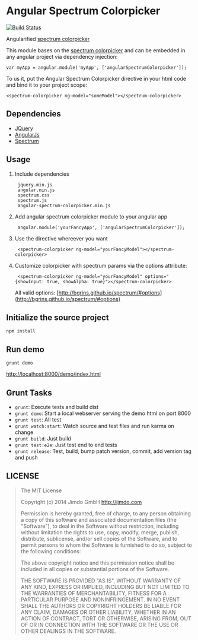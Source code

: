Angular Spectrum Colorpicker
============================

[![Build Status](https://travis-ci.org/Jimdo/angular-spectrum-colorpicker.png)](https://travis-ci.org/Jimdo/angular-spectrum-colorpicker)

Angularified [spectrum colorpicker](http://bgrins.github.io/spectrum/)

This module bases on the [spectrum colorpicker](http://bgrins.github.io/spectrum/)
and can be embedded in any angular project via dependency injection:

	var myApp = angular.module('myApp', ['angularSpectrumColorpicker']);

To us it, put the Angular Spectrum Colorpicker directive in your html code and bind it to your project scope:

	<spectrum-colorpicker ng-model="someModel"></spectrum-colorpicker>


Dependencies
------------

 * [JQuery](http://jquery.com/)
 * [AngularJs](http://angularjs.org/)
 * [Spectrum](http://bgrins.github.io/spectrum/)


Usage
-----

1. Include dependencies

		jquery.min.js
		angular.min.js
		spectrum.css
		spectrum.js
		angular-spectrum-colorpicker.min.js

2. Add angular spectrum colorpicker module to your angular app

		angular.module('yourFancyApp', ['angularSpectrumColorpicker']);

3. Use the directive whereever you want

		<spectrum-colorpicker ng-model="yourFancyModel"></spectrum-colorpicker>

4. Customize colorpicker with spectrum params via the options attribute:

		<spectrum-colorpicker ng-model="yourFancyModel" options="{showInput: true, showAlpha: true}"></spectrum-colorpicker>

	All valid options: [http://bgrins.github.io/spectrum/#options](http://bgrins.github.io/spectrum/#options)


Initialize the source project
-----------------------------

	npm install


Run demo
--------

 	grunt demo

[http://localhost:8000/demo/index.html](http://localhost:8000/demo/index.html)


Grunt Tasks
-----------

 * `grunt`: Execute tests and build dist
 * `grunt demo`: Start a local webserver serving the demo html on port 8000
 * `grunt test`: All test
 * `grunt watch:start`: Watch source and test files and run karma on change
 * `grunt build`: Just build
 * `grunt test:e2e`: Just test end to end tests
 * `grunt release`: Test, build, bump patch version, commit, add version tag and push


LICENSE
-------

> The MIT License
>
> Copyright (c) 2014 Jimdo GmbH http://jimdo.com
>
> Permission is hereby granted, free of charge, to any person obtaining a copy
> of this software and associated documentation files (the "Software"), to deal
> in the Software without restriction, including without limitation the rights
> to use, copy, modify, merge, publish, distribute, sublicense, and/or sell
> copies of the Software, and to permit persons to whom the Software is
> furnished to do so, subject to the following conditions:
>
> The above copyright notice and this permission notice shall be included in
> all copies or substantial portions of the Software.
>
> THE SOFTWARE IS PROVIDED "AS IS", WITHOUT WARRANTY OF ANY KIND, EXPRESS OR
> IMPLIED, INCLUDING BUT NOT LIMITED TO THE WARRANTIES OF MERCHANTABILITY,
> FITNESS FOR A PARTICULAR PURPOSE AND NONINFRINGEMENT. IN NO EVENT SHALL THE
> AUTHORS OR COPYRIGHT HOLDERS BE LIABLE FOR ANY CLAIM, DAMAGES OR OTHER
> LIABILITY, WHETHER IN AN ACTION OF CONTRACT, TORT OR OTHERWISE, ARISING FROM,
> OUT OF OR IN CONNECTION WITH THE SOFTWARE OR THE USE OR OTHER DEALINGS IN
> THE SOFTWARE.
